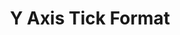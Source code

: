---
title: Y Axis Tick Format
position:
parameters:
  - name:
    content:
content_markdown: |-
  Welcome to the GraphJS Library.

left_code_blocks:
  - code_block:
    title:
    language:
right_code_blocks:
  - code_block:
    title:
    language:
---